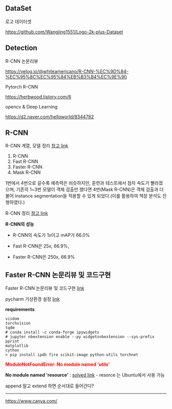 ## DataSet

로고 데이터셋

https://github.com/Wangjing1551/Logo-2k-plus-Dataset



## Detection

R-CNN 논문리뷰

https://velog.io/@whiteamericano/R-CNN-%EC%9D%84-%EC%95%8C%EC%95%84%EB%B3%B4%EC%9E%90

Pytorch R-CNN

https://herbwood.tistory.com/6



opencv & Deep Learning

https://d2.naver.com/helloworld/8344782



## R-CNN

R-CNN 계열, 모델 정리 [참고 link](https://velog.io/@suminwooo/R-CNN-%EA%B3%84%EC%97%B4-%EB%AA%A8%EB%8D%B8-%EC%A0%95%EB%A6%AC)

1. R-CNN
2. Fast R-CNN
3. Faster R-CNN
4. Mask R-CNN

1번에서 4번으로 갈수록 예측력은 비슷하지만, 훈련과 테스트에서 점차 속도가 빨라졌으며, 기존의 1~3번 모델이 객체 검출만 했다면 4번(Mask R-CNN)은 객체 검출과 더불어 instance segmentation을 적용할 수 있게 되었다.(이를 활용하여 책장 분석도 진행하였다.)



R-CNN 정리 [참고 link](https://wiserloner.tistory.com/1174)

**R-CNN의 성능**

- R-CNN의 속도가 1x이고 mAP가 66.0%

- Fast R-CNN은 25x, 66.9%,

- Faster R-CNN은 250x, 66.9%



## Faster R-CNN 논문리뷰 및 코드구현

Faster R-CNN 논문리뷰 및 코드구현 [link](https://velog.io/@skhim520/Faster-R-CNN-%EB%85%BC%EB%AC%B8-%EB%A6%AC%EB%B7%B0-%EB%B0%8F-%EC%BD%94%EB%93%9C-%EA%B5%AC%ED%98%84)

pycharm 가상환경 설정 [link](https://daeson.tistory.com/308)



**requirements**

```shell
visdom
torchvision
tqdm
# conda install -c conda-forge ipywidgets
# jupyter nbextension enable --py widgetsnbextension --sys-prefix
pprint
matplotlib
cython
> pip install ipdb fire scikit-image python-utils torchnet
```

**<span style="color:red">ModuleNotFoundError: No module named 'utils'</span>**



**No module named 'resource'** : [solved link](https://stackoverflow.com/questions/37710848/importerror-no-module-named-resource) - resorce 는 Ubuntu에서 사용 가능



append 말고 extend 하면 순서대로 들어간다?



---



https://www.canva.com/
